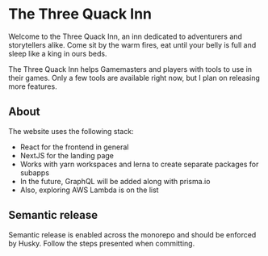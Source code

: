 # The Three Quack Inn
Welcome to the Three Quack Inn, an inn dedicated to adventurers and storytellers alike. Come sit by the warm fires, eat until your belly is full and sleep like a king in ours beds. 

The Three Quack Inn helps Gamemasters and players with tools to use in their games. Only a few tools are available right now, but I plan on releasing more features.

## About
The website uses the following stack:
- React for the frontend in general
- NextJS for the landing page
- Works with yarn workspaces and lerna to create separate packages for subapps
- In the future, GraphQL will be added along with prisma.io
- Also, exploring AWS Lambda is on the list

## Semantic release
Semantic release is enabled across the monorepo and should be enforced by Husky. Follow the steps presented when committing. 

